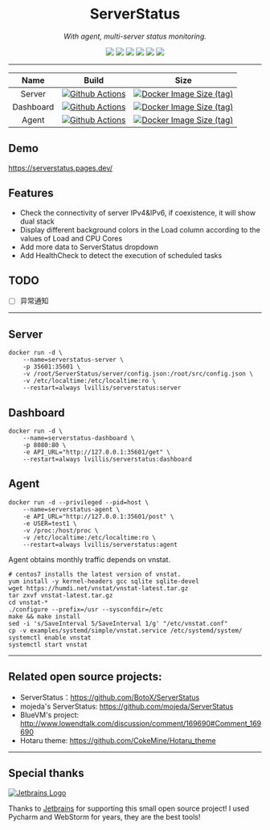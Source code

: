 <div align="center">

# ServerStatus
*With agent, multi-server status monitoring.*

[![](https://img.shields.io/badge/Python-3.9-blue?style=flat-square)](https://github.com/lvillis/serverstatus)
[![](https://img.shields.io/badge/Vue-3-blue?style=flat-square)](https://github.com/lvillis/serverstatus)
[![](https://img.shields.io/github/license/lvillis/serverstatus?style=flat-square)](https://github.com/lvillis/serverstatus)
[![](https://img.shields.io/github/repo-size/lvillis/serverstatus?style=flat-square&color=328657)](https://github.com/lvillis/serverstatus)
[![](https://img.shields.io/github/last-commit/lvillis/serverstatus?style=flat-square&label=commits)](https://github.com/lvillis/serverstatus)
[![](https://img.shields.io/docker/pulls/lvillis/serverstatus?style=flat-square)](https://github.com/lvillis/serverstatus)

</div>

---

| Name | Build | Size |
| :---: | :---: | :---: |
| Server | [![Github Actions](https://img.shields.io/github/workflow/status/lvillis/serverstatus/Docker%20server?style=flat-square)](https://github.com/lvillis/serverstatus/actions) | [![Docker Image Size (tag)](https://img.shields.io/docker/image-size/lvillis/serverstatus/server?style=flat-square)](https://hub.docker.com) |
| Dashboard | [![Github Actions](https://img.shields.io/github/workflow/status/lvillis/serverstatus/Docker%20dashboard?style=flat-square)](https://github.com/lvillis/serverstatus/actions) | [![Docker Image Size (tag)](https://img.shields.io/docker/image-size/lvillis/serverstatus/dashboard?style=flat-square)](https://hub.docker.com) |
| Agent | [![Github Actions](https://img.shields.io/github/workflow/status/lvillis/serverstatus/Docker%20agent?style=flat-square)](https://github.com/lvillis/serverstatus/actions) | [![Docker Image Size (tag)](https://img.shields.io/docker/image-size/lvillis/serverstatus/agent?style=flat-square)](https://hub.docker.com) |


## Demo
https://serverstatus.pages.dev/
## Features

* Check the connectivity of server IPv4&IPv6, if coexistence, it will show dual stack
* Display different background colors in the Load column according to the values ​​of Load and CPU Cores
* Add more data to ServerStatus dropdown
* Add HealthCheck to detect the execution of scheduled tasks

## TODO

- [ ] 异常通知

---

## Server
```
docker run -d \
    --name=serverstatus-server \
    -p 35601:35601 \
    -v /root/ServerStatus/server/config.json:/root/src/config.json \
    -v /etc/localtime:/etc/localtime:ro \
    --restart=always lvillis/serverstatus:server
```

## Dashboard 
```
docker run -d \
    --name=serverstatus-dashboard \
    -p 8080:80 \
    -e API_URL="http://127.0.0.1:35601/get" \
    --restart=always lvillis/serverstatus:dashboard
```

## Agent 
```
docker run -d --privileged --pid=host \
    --name=serverstatus-agent \
    -e API_URL="http://127.0.0.1:35601/post" \
    -e USER=test1 \
    -v /proc:/host/proc \
    -v /etc/localtime:/etc/localtime:ro \
    --restart=always lvillis/serverstatus:agent
```

Agent obtains monthly traffic depends on vnstat.

```
# centos7 installs the latest version of vnstat.
yum install -y kernel-headers gcc sqlite sqlite-devel
wget https://humdi.net/vnstat/vnstat-latest.tar.gz
tar zxvf vnstat-latest.tar.gz
cd vnstat-*
./configure --prefix=/usr --sysconfdir=/etc
make && make install
sed -i 's/SaveInterval 5/SaveInterval 1/g' "/etc/vnstat.conf"
cp -v examples/systemd/simple/vnstat.service /etc/systemd/system/
systemctl enable vnstat
systemctl start vnstat
```

---

## Related open source projects:

* ServerStatus：https://github.com/BotoX/ServerStatus
* mojeda's ServerStatus: https://github.com/mojeda/ServerStatus
  <!-- markdown-link-check-disable-next-line -->
* BlueVM's project: http://www.lowendtalk.com/discussion/comment/169690#Comment_169690
* Hotaru theme: https://github.com/CokeMine/Hotaru_theme

---

## Special thanks

[![Jetbrains Logo](https://krwu.github.io/img/jetbrains.svg)](https://www.jetbrains.com/?from=serverstatus)

Thanks to [Jetbrains](https://www.jetbrains.com/?from=serverstatus) for supporting this small open source project! I
used Pycharm and WebStorm for years, they are the best tools!